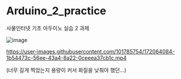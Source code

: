 # Arduino_2_practice
사물인터넷 기초 아두이노 실습 2 과제


![image](https://user-images.githubusercontent.com/101785754/172063555-263d296b-7c78-44cf-91c6-9af0ab3ba820.png)



https://user-images.githubusercontent.com/101785754/172064084-1b54473c-56ee-43a4-8a22-0ceeea37cb1c.mp4

(너무 길게 찍었는지 용량이 커서 화질을 낮춰야 했던...)
